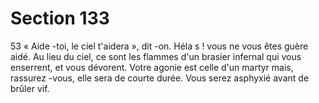 # Section 133

53
« Aide -toi, le ciel t'aidera », dit -on. Héla s ! vous ne vous êtes
guère aidé. Au lieu du ciel, ce sont les flammes d'un brasier
infernal qui vous enserrent, et vous dévorent. Votre agonie est
celle d'un martyr mais, rassurez -vous, elle sera de courte durée.
Vous serez asphyxié avant de brûler vif.